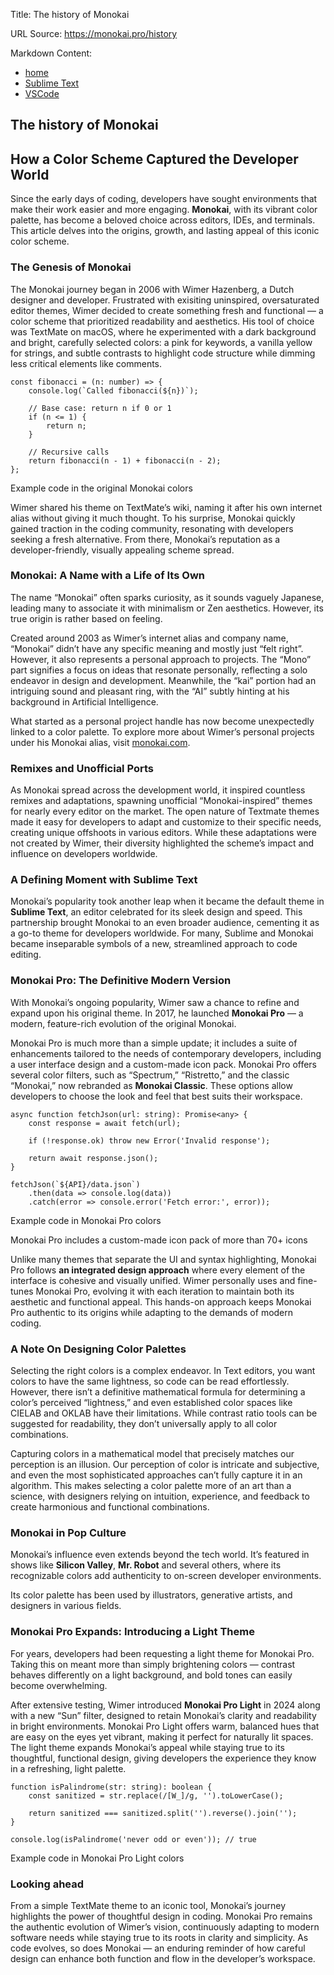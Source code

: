Title: The history of Monokai

URL Source: https://monokai.pro/history

Markdown Content:
*   [home](https://monokai.pro/)
*   [Sublime Text](https://monokai.pro/sublime-text)
*   [VSCode](https://monokai.pro/vscode)

The history of Monokai
----------------------

How a Color Scheme Captured the Developer World
-----------------------------------------------

Since the early days of coding, developers have sought environments that make their work easier and more engaging. **Monokai**, with its vibrant color palette, has become a beloved choice across editors, IDEs, and terminals. This article delves into the origins, growth, and lasting appeal of this iconic color scheme.

### The Genesis of Monokai

The Monokai journey began in 2006 with Wimer Hazenberg, a Dutch designer and developer. Frustrated with exisiting uninspired, oversaturated editor themes, Wimer decided to create something fresh and functional — a color scheme that prioritized readability and aesthetics. His tool of choice was TextMate on macOS, where he experimented with a dark background and bright, carefully selected colors: a pink for keywords, a vanilla yellow for strings, and subtle contrasts to highlight code structure while dimming less critical elements like comments.

```
const fibonacci = (n: number) => {
	console.log(`Called fibonacci(${n})`);

	// Base case: return n if 0 or 1
	if (n <= 1) {
		return n;
	}

	// Recursive calls
	return fibonacci(n - 1) + fibonacci(n - 2);
};
```

Example code in the original Monokai colors

Wimer shared his theme on TextMate’s wiki, naming it after his own internet alias without giving it much thought. To his surprise, Monokai quickly gained traction in the coding community, resonating with developers seeking a fresh alternative. From there, Monokai’s reputation as a developer-friendly, visually appealing scheme spread.

### Monokai: A Name with a Life of Its Own

The name “Monokai” often sparks curiosity, as it sounds vaguely Japanese, leading many to associate it with minimalism or Zen aesthetics. However, its true origin is rather based on feeling.

Created around 2003 as Wimer’s internet alias and company name, “Monokai” didn’t have any specific meaning and mostly just “felt right”. However, it also represents a personal approach to projects. The “Mono” part signifies a focus on ideas that resonate personally, reflecting a solo endeavor in design and development. Meanwhile, the “kai” portion had an intriguing sound and pleasant ring, with the “AI” subtly hinting at his background in Artificial Intelligence.

What started as a personal project handle has now become unexpectedly linked to a color palette. To explore more about Wimer’s personal projects under his Monokai alias, visit [monokai.com](https://monokai.com/).

### Remixes and Unofficial Ports

As Monokai spread across the development world, it inspired countless remixes and adaptations, spawning unofficial “Monokai-inspired” themes for nearly every editor on the market. The open nature of Textmate themes made it easy for developers to adapt and customize to their specific needs, creating unique offshoots in various editors. While these adaptations were not created by Wimer, their diversity highlighted the scheme’s impact and influence on developers worldwide.

### A Defining Moment with Sublime Text

Monokai’s popularity took another leap when it became the default theme in **Sublime Text**, an editor celebrated for its sleek design and speed. This partnership brought Monokai to an even broader audience, cementing it as a go-to theme for developers worldwide. For many, Sublime and Monokai became inseparable symbols of a new, streamlined approach to code editing.

### Monokai Pro: The Definitive Modern Version

With Monokai’s ongoing popularity, Wimer saw a chance to refine and expand upon his original theme. In 2017, he launched **Monokai Pro** — a modern, feature-rich evolution of the original Monokai.

Monokai Pro is much more than a simple update; it includes a suite of enhancements tailored to the needs of contemporary developers, including a user interface design and a custom-made icon pack. Monokai Pro offers several color filters, such as “Spectrum,” “Ristretto,” and the classic “Monokai,” now rebranded as **Monokai Classic**. These options allow developers to choose the look and feel that best suits their workspace.

```
async function fetchJson(url: string): Promise<any> {
	const response = await fetch(url);

	if (!response.ok) throw new Error('Invalid response');

	return await response.json();
}

fetchJson(`${API}/data.json`)
	.then(data => console.log(data))
	.catch(error => console.error('Fetch error:', error));
```

Example code in Monokai Pro colors

Monokai Pro includes a custom-made icon pack of more than 70+ icons

Unlike many themes that separate the UI and syntax highlighting, Monokai Pro follows **an integrated design approach** where every element of the interface is cohesive and visually unified. Wimer personally uses and fine-tunes Monokai Pro, evolving it with each iteration to maintain both its aesthetic and functional appeal. This hands-on approach keeps Monokai Pro authentic to its origins while adapting to the demands of modern coding.

### A Note On Designing Color Palettes

Selecting the right colors is a complex endeavor. In Text editors, you want colors to have the same lightness, so code can be read effortlessly. However, there isn’t a definitive mathematical formula for determining a color’s perceived “lightness,” and even established color spaces like CIELAB and OKLAB have their limitations. While contrast ratio tools can be suggested for readability, they don’t universally apply to all color combinations.

Capturing colors in a mathematical model that precisely matches our perception is an illusion. Our perception of color is intricate and subjective, and even the most sophisticated approaches can’t fully capture it in an algorithm. This makes selecting a color palette more of an art than a science, with designers relying on intuition, experience, and feedback to create harmonious and functional combinations.

### Monokai in Pop Culture

Monokai’s influence even extends beyond the tech world. It’s featured in shows like **Silicon Valley**, **Mr. Robot** and several others, where its recognizable colors add authenticity to on-screen developer environments.

Its color palette has been used by illustrators, generative artists, and designers in various fields.

### Monokai Pro Expands: Introducing a Light Theme

For years, developers had been requesting a light theme for Monokai Pro. Taking this on meant more than simply brightening colors — contrast behaves differently on a light background, and bold tones can easily become overwhelming.

After extensive testing, Wimer introduced **Monokai Pro Light** in 2024 along with a new “Sun” filter, designed to retain Monokai’s clarity and readability in bright environments. Monokai Pro Light offers warm, balanced hues that are easy on the eyes yet vibrant, making it perfect for naturally lit spaces. The light theme expands Monokai’s appeal while staying true to its thoughtful, functional design, giving developers the experience they know in a refreshing, light palette.

```
function isPalindrome(str: string): boolean {
	const sanitized = str.replace(/[W_]/g, '').toLowerCase();

	return sanitized === sanitized.split('').reverse().join('');
}

console.log(isPalindrome('never odd or even')); // true
```

Example code in Monokai Pro Light colors

### Looking ahead

From a simple TextMate theme to an iconic tool, Monokai’s journey highlights the power of thoughtful design in coding. Monokai Pro remains the authentic evolution of Wimer’s vision, continuously adapting to modern software needs while staying true to its roots in clarity and simplicity. As code evolves, so does Monokai — an enduring reminder of how careful design can enhance both function and flow in the developer’s workspace.

